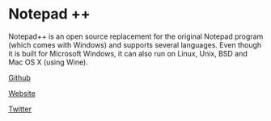 # Notepad ++

Notepad++ is an open source replacement for the original Notepad program (which comes with Windows) and supports several languages. Even though it is built for Microsoft Windows, it can also run on Linux, Unix, BSD and Mac OS X (using Wine).

[Github](https://github.com/notepad-plus-plus/notepad-plus-plus)

[Website](https://notepad-plus-plus.org/?developerstash)

[Twitter](https://twitter.com/notepad_plus)
